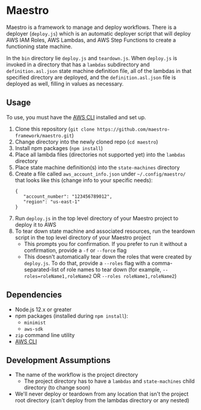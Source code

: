 # Maestro #

Maestro is a framework to manage and deploy workflows. There is a deployer (`deploy.js`) which is an automatic deployer script
that will deploy AWS IAM Roles, AWS Lambdas, and AWS Step Functions to create a functioning state machine.

In the `bin` directory lie `deploy.js` and `teardown.js`. When `deploy.js` is invoked in a directory that has a `lambdas` subdirectory and `definition.asl.json` state machine definition file, all of the lambdas in that specified directory are deployed, and the `definition.asl.json` file is deployed as well, filling in values as necessary.

## Usage ##

To use, you must have the [AWS CLI][aws-cli] installed and set up.

1. Clone this repository (`git clone https://github.com/maestro-framework/maestro.git`)
2. Change directory into the newly cloned repo (`cd maestro`)
3. Install npm packages (`npm install`)
4. Place all lambda files (directories not supported yet) into the `lambdas` directory
5. Place state machine definition(s) into the `state-machines` directory
6. Create a file called `aws_account_info.json` under `~/.config/maestro/` that looks like this (change info to your specific needs):
   ```
   {
      "account_number": "123456789012",
      "region": "us-east-1"
   }
   ```
7. Run `deploy.js` in the top level directory of your Maestro project to deploy it to AWS
8. To tear down state machine and associated resources, run the teardown script in the top level directory of your Maestro project
   - This prompts you for confirmation. If you prefer to run it without a confirmation, provide a `-f` or `--force` flag
   - This doesn't automatically tear down the roles that were created by `deploy.js`. To do that, provide a `--roles` flag with a comma-separated-list of role names to tear down (for example, `--roles=roleName1,roleName2` OR `--roles roleName1,roleName2`)

## Dependencies ##

- Node.js 12.x or greater
- npm packages (installed during `npm install`):
   - `minimist`
   - `aws-sdk`
- `zip` command line utility
- [AWS CLI][aws-cli]

## Development Assumptions ##

- The name of the workflow is the project directory
  - The project directory has to have a `lambdas` and `state-machines` child directory (to change soon)
- We'll never deploy or teardown from any location that isn't the project root directory (can't deploy from the lambdas directory or any nested)

[aws-cli]: https://aws.amazon.com/cli/
